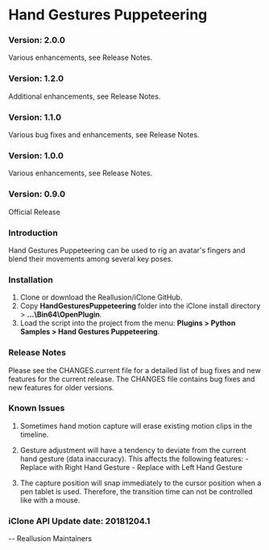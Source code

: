 # Hand Gestures Puppeteering

### Version: 2.0.0

Various enhancements, see Release Notes.

### Version: 1.2.0

Additional enhancements, see Release Notes.

### Version: 1.1.0

Various bug fixes and enhancements, see Release Notes.

### Version: 1.0.0

Various enhancements, see Release Notes.

### Version: 0.9.0

Official Release

### Introduction

Hand Gestures Puppeteering can be used to rig an avatar's fingers and blend their movements among several key poses.

### Installation

1. Clone or download the Reallusion/iClone GitHub.
2. Copy **HandGesturesPuppeteering** folder into the iClone install directory > **...\Bin64\OpenPlugin**.
3. Load the script into the project from the menu: **Plugins > Python Samples > Hand Gestures Puppeteering**.

### Release Notes

Please see the CHANGES.current file for a detailed list of bug fixes and
new features for the current release. The CHANGES file contains bug fixes
and new features for older versions.

### Known Issues

1. Sometimes hand motion capture will erase existing motion clips in the timeline.

2. Gesture adjustment will have a tendency to deviate from the current hand gesture (data inaccuracy). 
    This affects the following features:
        - Replace with Right Hand Gesture
        - Replace with Left Hand Gesture

3. The capture position will snap immediately to the cursor position when a pen tablet is used. Therefore, the transition time can not be controlled like with a mouse.

### iClone API Update date: 20181204.1


 -- Reallusion Maintainers
